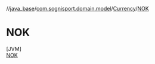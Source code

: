 //[java_base](../../../../index.md)/[com.sognisport.domain.model](../../index.md)/[Currency](../index.md)/[NOK](index.md)

# NOK

[JVM]\
[NOK](index.md)
